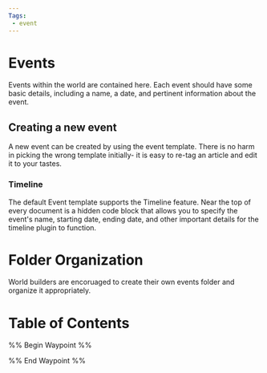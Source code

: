 ```yaml
---
Tags:
 - event
---
```

# Events
Events within the world are contained here. Each event should have some basic details, including a name, a date, and pertinent information about the event.
## Creating a new event
A new event can be created by using the event template. There is no harm in picking the wrong template initially- it is easy to re-tag an article and edit it to your tastes.
### Timeline
The default Event template supports the Timeline feature. Near the top of every document is a hidden code block that allows you to specify the event's name, starting date, ending date, and other important details for the timeline plugin to function.
# Folder Organization
World builders are encoruaged to create their own events folder and organize it appropriately.
# Table of Contents
%% Begin Waypoint %%


%% End Waypoint %%
